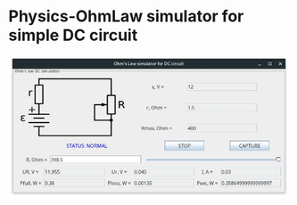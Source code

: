 # Physics-OhmLaw simulator for simple DC circuit
![PIC](https://github.com/shchuko/Physics-OhmLaw/blob/master/screens/screen.jpg)
